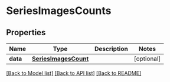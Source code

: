 # SeriesImagesCounts

## Properties
Name | Type | Description | Notes
------------ | ------------- | ------------- | -------------
**data** | [**SeriesImagesCount**](SeriesImagesCount.md) |  | [optional] 

[[Back to Model list]](../README.md#documentation-for-models) [[Back to API list]](../README.md#documentation-for-api-endpoints) [[Back to README]](../README.md)


